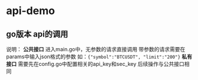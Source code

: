 # api-demo
## go版本 api的调用
说明：
**公共接口**
进入main.go中，无参数的请求直接调用
带参数的请求需要在params中输入json格式的参数 如：`{"symbol":"BTCUSDT",	"limit":"200"}`
**私有接口**
需要先在config.go中配置相关的api_key和sec_key
后续操作与公共接口相同

 
